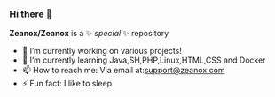 ### Hi there 👋


**Zeanox/Zeanox** is a ✨ _special_ ✨ repository

- 🔭 I’m currently working on various projects!
- 🌱 I’m currently learning Java,SH,PHP,Linux,HTML,CSS and Docker
- 📫 How to reach me: Via email at:support@zeanox.com
- ⚡ Fun fact: I like to sleep

